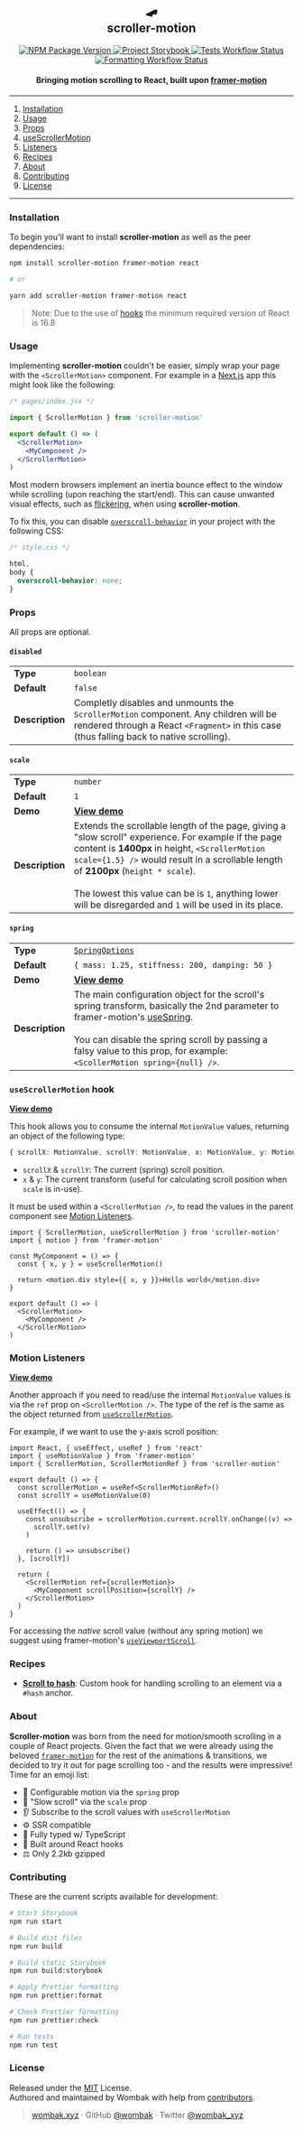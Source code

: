 <h2 align="center">🛹 <br />scroller-motion</h2>

<p align="center">
  <a href="https://www.npmjs.com/package/scroller-motion" target="_blank">
    <img src="https://img.shields.io/npm/v/scroller-motion?style=flat-square" alt="NPM Package Version" />
  </a>
  <a href="https://scroller-motion.wombak.xyz/" target="_blank">
    <img src="https://raw.githubusercontent.com/storybooks/brand/master/badge/badge-storybook.svg" alt="Project Storybook">
  </a>
  <a href="https://github.com/wombak/scroller-motion/actions/workflows/formatting.yml" target="_blank">
    <img src="https://github.com/wombak/scroller-motion/actions/workflows/tests.yml/badge.svg" alt="Tests Workflow Status" />
  </a>
  <a href="https://github.com/wombak/scroller-motion/actions/workflows/formatting.yml" target="_blank">
    <img src="https://github.com/wombak/scroller-motion/actions/workflows/formatting.yml/badge.svg" alt="Formatting Workflow Status" />
  </a>
</p>

<h4 align="center">Bringing motion scrolling to React, built upon <a href="https://github.com/framer/motion" target="_blank">framer-motion</a></h4>

---

1. [Installation](#installation)
1. [Usage](#usage)
1. [Props](#props)
1. [useScrollerMotion](#usescrollermotion-hook)
1. [Listeners](#motion-listeners)
1. [Recipes](#recipes)
1. [About](#about)
1. [Contributing](#contributing)
1. [License](#license)

---

### Installation

To begin you'll want to install **scroller-motion** as well as the peer dependencies:

```bash
npm install scroller-motion framer-motion react

# or

yarn add scroller-motion framer-motion react
```

> Note: Due to the use of [hooks](https://reactjs.org/docs/hooks-intro.html) the minimum required version of React is 16.8

### Usage

Implementing **scroller-motion** couldn't be easier, simply wrap your page with the `<ScrollerMotion>` component. For example in a [Next.js](https://nextjs.org/) app this might look like the following:

```jsx
/* pages/index.jsx */

import { ScrollerMotion } from 'scroller-motion'

export default () => (
  <ScrollerMotion>
    <MyComponent />
  </ScrollerMotion>
)
```

Most modern browsers implement an inertia bounce effect to the window while scrolling (upon reaching the start/end). This can cause unwanted visual effects, such as [flickering](https://github.com/wombak/scroller-motion/issues/7), when using **scroller-motion**.

To fix this, you can disable [`overscroll-behavior`](https://developer.mozilla.org/en-US/docs/Web/CSS/overscroll-behavior) in your project with the following CSS:

```css
/* style.css */

html,
body {
  overscroll-behavior: none;
}
```

### Props

All props are optional.

#### `disabled`

|                 |                                                                                                                                                                                  |
| --------------- | -------------------------------------------------------------------------------------------------------------------------------------------------------------------------------- |
| **Type**        | `boolean`                                                                                                                                                                        |
| **Default**     | `false`                                                                                                                                                                          |
| **Description** | Completly disables and unmounts the `ScrollerMotion` component. Any children will be rendered through a React `<Fragment>` in this case (thus falling back to native scrolling). |

#### `scale`

|                 |                                                                                                                                                                                                                                                                                                                                                                    |
| --------------- | ------------------------------------------------------------------------------------------------------------------------------------------------------------------------------------------------------------------------------------------------------------------------------------------------------------------------------------------------------------------ |
| **Type**        | `number`                                                                                                                                                                                                                                                                                                                                                           |
| **Default**     | `1`                                                                                                                                                                                                                                                                                                                                                                |
| **Demo**        | [**View demo**](https://scroller-motion.wombak.xyz/?path=/story/scrollermotion--custom-scale)                                                                                                                                                                                                                                                                      |
| **Description** | Extends the scrollable length of the page, giving a "slow scroll" experience. For example if the page content is **1400px** in height, `<ScrollerMotion scale={1.5} />` would result in a scrollable length of **2100px** (`height * scale`).<br/><br/> The lowest this value can be is `1`, anything lower will be disregarded and `1` will be used in its place. |

#### `spring`

|                 |                                                                                                                                                                                                                                                                                                                  |
| --------------- | ---------------------------------------------------------------------------------------------------------------------------------------------------------------------------------------------------------------------------------------------------------------------------------------------------------------- |
| **Type**        | [`SpringOptions`](https://github.com/Popmotion/popmotion/blob/ec4974a19789c3cebc4e14e1fde3b55cdeecf7b0/packages/popmotion/src/animations/spring/types.ts#L1)                                                                                                                                                     |
| **Default**     | `{ mass: 1.25, stiffness: 200, damping: 50 }`                                                                                                                                                                                                                                                                    |
| **Demo**        | [**View demo**](https://scroller-motion.wombak.xyz/?path=/story/scrollermotion--custom-spring)                                                                                                                                                                                                                   |
| **Description** | The main configuration object for the scroll's spring transform, basically the 2nd parameter to framer-motion's [useSpring](https://www.framer.com/api/motion/types/#spring).<br/><br/> You can disable the spring scroll by passing a falsy value to this prop, for example: `<ScollerMotion spring={null} />`. |

### `useScrollerMotion` hook

[**View demo**](https://scroller-motion.wombak.xyz/?path=/story/scrollermotion--use-scroller-motion)

This hook allows you to consume the internal `MotionValue` values, returning an object of the following type:

```ts
{ scrollX: MotionValue, scrollY: MotionValue, x: MotionValue, y: MotionValue }
```

- `scrollX` & `scrollY`: The current (spring) scroll position.
- `x` & `y`: The current transform (useful for calculating scroll position when `scale` is in-use).

It must be used within a `<ScrollerMotion />`, to read the values in the parent component see [Motion Listeners](#motion-listeners).

```tsx
import { ScrollerMotion, useScrollerMotion } from 'scroller-motion'
import { motion } from 'framer-motion'

const MyComponent = () => {
  const { x, y } = useScrollerMotion()

  return <motion.div style={{ x, y }}>Hello world</motion.div>
}

export default () => (
  <ScrollerMotion>
    <MyComponent />
  </ScrollerMotion>
)
```

### Motion Listeners

[**View demo**](https://scroller-motion.wombak.xyz/?path=/story/scrollermotion--motion-listeners)

Another approach if you need to read/use the internal `MotionValue` values is via the `ref` prop on `<ScrollerMotion />`. The type of the ref is the same as the object returned from [`useScrollerMotion`](#usescrollermotion-hook).

For example, if we want to use the y-axis scroll position:

```tsx
import React, { useEffect, useRef } from 'react'
import { useMotionValue } from 'framer-motion'
import { ScrollerMotion, ScrollerMotionRef } from 'scroller-motion'

export default () => {
  const scrollerMotion = useRef<ScrollerMotionRef>()
  const scrollY = useMotionValue(0)

  useEffect(() => {
    const unsubscribe = scrollerMotion.current.scrollY.onChange((v) =>
      scrollY.set(v)
    )

    return () => unsubscribe()
  }, [scrollY])

  return (
    <ScrollerMotion ref={scrollerMotion}>
      <MyComponent scrollPosition={scrollY} />
    </ScrollerMotion>
  )
}
```

For accessing the _native_ scroll value (without any spring motion) we suggest using framer-motion's [`useViewportScroll`](https://www.framer.com/api/motion/motionvalue/#useviewportscroll).

### Recipes

- [**Scroll to hash**](https://github.com/wombak/scroller-motion/issues/3#issuecomment-817216563): Custom hook for handling scrolling to an element via a `#hash` anchor.

### About

**Scroller-motion** was born from the need for motion/smooth scrolling in a couple of React projects. Given the fact that we were already using the beloved [`framer-motion`](https://github.com/framer/motion) for the rest of the animations & transitions, we decided to try it out for page scrolling too - and the results were impressive! Time for an emoji list:

- 🏀 Configurable motion via the `spring` prop
- 🐌 "Slow scroll" via the `scale` prop
- 👂 Subscribe to the scroll values with `useScrollerMotion`
- ⚙️ SSR compatible
- 🤖 Fully typed w/ TypeScript
- 🎣 Built around React hooks
- ⚖️ Only 2.2kb gzipped

### Contributing

These are the current scripts available for development:

```bash
# Start Storybook
npm run start

# Build dist files
npm run build

# Build static Storybook
npm run build:storybook

# Apply Prettier formatting
npm run prettier:format

# Check Prettier formatting
npm run prettier:check

# Run tests
npm run test
```

### License

Released under the [MIT](https://github.com/wombak/scroller-motion/blob/master/LICENSE) License.<br>
Authored and maintained by Wombak with help from [contributors](https://github.com/wombak/scroller-motion/contributors).

> [wombak.xyz](https://wombak.xyz) · GitHub [@wombak](https://github.com/wombak) · Twitter [@wombak_xyz](https://twitter.com/wombak_xyz)
